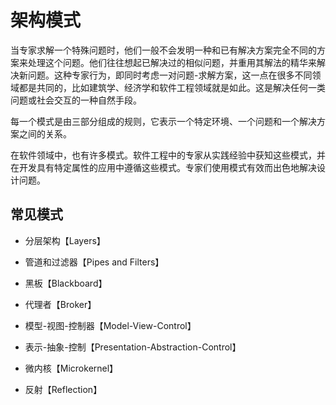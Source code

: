 # 架构模式

当专家求解一个特殊问题时，他们一般不会发明一种和已有解决方案完全不同的方案来处理这个问题。他们往往想起已解决过的相似问题，并重用其解法的精华来解决新问题。这种专家行为，即同时考虑一对问题-求解方案，这一点在很多不同领域都是共同的，比如建筑学、经济学和软件工程领域就是如此。这是解决任何一类问题或社会交互的一种自然手段。

每一个模式是由三部分组成的规则，它表示一个特定环境、一个问题和一个解决方案之间的关系。

在软件领域中，也有许多模式。软件工程中的专家从实践经验中获知这些模式，并在开发具有特定属性的应用中遵循这些模式。专家们使用模式有效而出色地解决设计问题。

## 常见模式

* 分层架构【Layers】

* 管道和过滤器【Pipes and Filters】

* 黑板【Blackboard】

* 代理者【Broker】

* 模型-视图-控制器【Model-View-Control】

* 表示-抽象-控制【Presentation-Abstraction-Control】

* 微内核【Microkernel】

* 反射【Reflection】


